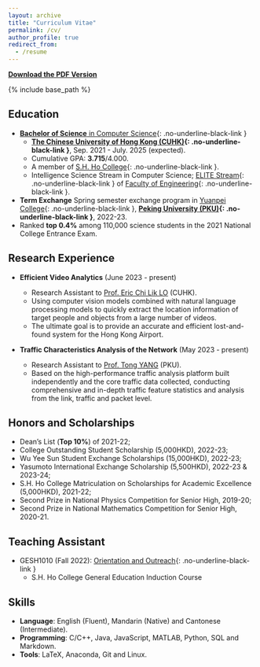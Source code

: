 ```yaml
---
layout: archive
title: "Curriculum Vitae"
permalink: /cv/
author_profile: true
redirect_from:
  - /resume
---
```


**[Download the PDF Version](https://YanY-Henry.github.io/files/CV_YanYuhangHenry.pdf)**

{% include base_path %} 

## Education

* [**Bachelor of Science** in Computer Science](https://www.cse.cuhk.edu.hk/academics/cscin/){: .no-underline-black-link }
  * **[The Chinese University of Hong Kong (CUHK)](https://www.cuhk.edu.hk/english/index.html){: .no-underline-black-link }**, Sep. 2021 - July. 2025 (expected).
  * Cumulative GPA: **3.715**/4.000.
  * A member of [S.H. Ho College](https://www.shho.cuhk.edu.hk){: .no-underline-black-link }.
  * Intelligence Science Stream in Computer Science; [ELITE Stream](https://www.erg.cuhk.edu.hk/erg/Elite){: .no-underline-black-link } of [Faculty of Engineering](https://www.erg.cuhk.edu.hk/erg/){: .no-underline-black-link }.
* **Term Exchange** Spring semester exchange program in [Yuanpei College](https://yuanpei.pku.edu.cn/en/){: .no-underline-black-link }, **[Peking University (PKU)](https://english.pku.edu.cn){: .no-underline-black-link }**, 2022-23.
* Ranked **top 0.4%** among 110,000 science students in the 2021 National College Entrance Exam.


## Research Experience

* **Efficient Video Analytics** (June 2023 - present)
  * Research Assistant to [Prof. Eric Chi Lik LO](https://www.cse.cuhk.edu.hk/people/faculty/eric-chi-lik-lo/) (CUHK).
  * Using computer vision models combined with natural language processing models to quickly extract the location information of target people and objects from a large number of videos.
  * The ultimate goal is to provide an accurate and efficient lost-and-found system for the Hong Kong Airport.

* **Traffic Characteristics Analysis of the Network** (May 2023 - present)
  * Research Assistant to [Prof. Tong YANG](https://cs.pku.edu.cn/info/1176/3703.htm) (PKU).
  * Based on the high-performance traffic analysis platform built independently and the core traffic data collected, conducting comprehensive and in-depth traffic feature statistics and analysis from the link, traffic and packet level.


## Honors and Scholarships

* Dean’s List (**Top 10%**) of 2021-22;
* College Outstanding Student Scholarship (5,000HKD), 2022-23;
* Wu Yee Sun Student Exchange Scholarships (15,000HKD), 2022-23;
* Yasumoto International Exchange Scholarship (5,500HKD), 2022-23 & 2023-24;
* S.H. Ho College Matriculation on Scholarships for Academic Excellence (5,000HKD), 2021-22;
* Second Prize in National Physics Competition for Senior High, 2019-20;
* Second Prize in National Mathematics Competition for Senior High, 2020-21.

## Teaching Assistant

* GESH1010 (Fall 2022): [Orientation and Outreach](https://www.shho.cuhk.edu.hk/general-education/induction-course-1010/overview/){: .no-underline-black-link }
  * S.H. Ho College General Education Induction Course
 

## Skills
* **Language**: English (Fluent), Mandarin (Native) and Cantonese (Intermediate).
* **Programming**:  C/C++, Java, JavaScript, MATLAB, Python, SQL and Markdown.
* **Tools**: LaTeX, Anaconda, Git and Linux.
